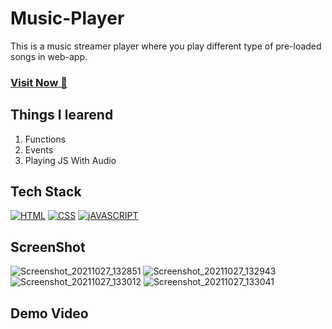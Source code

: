 # Music-Player
This is a music streamer player where you play different type of pre-loaded songs in web-app.

### <a href="https://im-player.netlify.app/" target="_blank">**Visit Now 🚀**</a>


## Things I learend
1. Functions
2. Events
3. Playing JS With Audio


## Tech Stack
[![HTML](https://img.shields.io/badge/HTML5-E34F26?style=for-the-badge&logo=html5&logoColor=white)](https://www.w3schools.com/html/)
[![CSS](https://img.shields.io/badge/CSS3-1572B6?style=for-the-badge&logo=css3&logoColor=white)](https://www.w3schools.com/css/)
[![jAVASCRIPT](https://img.shields.io/badge/JavaScript-323330?style=for-the-badge&logo=javascript&logoColor=F7DF1E)](https://developer.mozilla.org/en-US/docs/Web/JavaScript)

## ScreenShot
![Screenshot_20211027_132851](https://user-images.githubusercontent.com/32032008/139024891-692a6499-c22c-4303-80a4-8b37847ac23e.png)
![Screenshot_20211027_132943](https://user-images.githubusercontent.com/32032008/139024902-a7708ea0-9f67-4796-93e9-70a0f36c6773.png)
![Screenshot_20211027_133012](https://user-images.githubusercontent.com/32032008/139024917-477f2ed4-32b6-4fdf-a5cf-787cf80e23a8.png)
![Screenshot_20211027_133041](https://user-images.githubusercontent.com/32032008/139024925-c0c843d1-2d5f-46d1-ad2d-eb5b5e41a5e0.png)




## Demo Video










